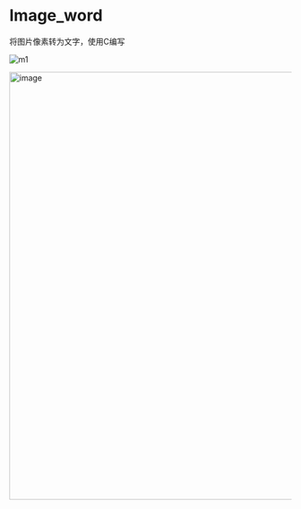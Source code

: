 # Image_word
将图片像素转为文字，使用C编写

![m1](https://user-images.githubusercontent.com/44966823/221748306-1f101042-6b5d-4308-8ecb-b55036376220.png)

<img width="765" alt="image" src="https://user-images.githubusercontent.com/44966823/221748474-c15d2470-4d1c-4afd-9db8-4aeea70b21b6.png">
